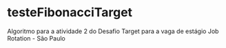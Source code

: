 # testeFibonacciTarget
Algoritmo para a atividade 2 do Desafio Target para a vaga de estágio Job Rotation - São Paulo

